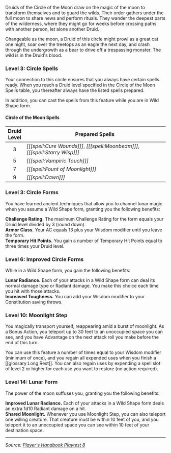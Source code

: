 Druids of the Circle of the Moon draw on the magic of the moon to transform themselves and to guard the wilds. Their order gathers under the full moon to share news and perform rituals. They wander the deepest parts of the wilderness, where they might go for weeks before crossing paths with another person, let alone another Druid.

Changeable as the moon, a Druid of this circle might prowl as a great cat one night, soar over the treetops as an eagle the next day, and crash through the undergrowth as a bear to drive off a trespassing monster. The wild is in the Druid's blood.

### Level 3: Circle Spells

Your connection to this circle ensures that you always have certain spells ready. When you reach a Druid level specified in the Circle of the Moon Spells table, you thereafter always have the listed spells prepared.

In addition, you can cast the spells from this feature while you are in Wild Shape form.

#### Circle of the Moon Spells

| Druid<br>Level | Prepared Spells                                                              |
|:--------------:|------------------------------------------------------------------------------|
|       3        | _[[[spell:Cure Wounds]]]_, _[[[spell:Moonbeam]]]_, _[[[spell:Starry Wisp]]]_ |
|       5        | _[[[spell:Vampiric Touch]]]_                                                 |
|       7        | _[[[spell:Fount of Moonlight]]]_                                             |
|       9        | _[[[spell:Dawn]]]_                                                           |

### Level 3: Circle Forms

You have learned ancient techniques that allow you to channel lunar magic when you assume a Wild Shape form, granting you the following benefits:

**Challenge Rating.** The maximum Challenge Rating for the form equals your Druid level divided by 3 (round down).  
**Armor Class.** Your AC equals 13 plus your Wisdom modifier until you leave the form.  
**Temporary Hit Points.** You gain a number of Temporary Hit Points equal to three times your Druid level.

### Level 6: Improved Circle Forms

While in a Wild Shape form, you gain the following benefits:

**Lunar Radiance.** Each of your attacks in a Wild Shape form can deal its normal damage type or Radiant damage. You make this choice each time you hit with those attacks.  
**Increased Toughness.** You can add your Wisdom modifier to your Constitution saving throws.

### Level 10: Moonlight Step

You magically transport yourself, reappearing amid a burst of moonlight. As a Bonus Action, you teleport up to 30 feet to an unoccupied space you can see, and you have Advantage on the next attack roll you make before the end of this turn.

You can use this feature a number of times equal to your Wisdom modifier (minimum of once), and you regain all expended uses when you finish a [[glossary:Long Rest]]. You can also regain uses by expending a spell slot of level 2 or higher for each use you want to restore (no action required).

### Level 14: Lunar Form

The power of the moon suffuses you, granting you the following benefits:

**Improved Lunar Radiance.** Each of your attacks in a Wild Shape form deals an extra 1d10 Radiant damage on a hit.  
**Shared Moonlight.** Whenever you use Moonlight Step, you can also teleport one willing creature. That creature must be within 10 feet of you, and you teleport it to an unoccupied space you can see within 10 feet of your destination space.

----

_Source: [Player's Handbook Playtest 8](https://www.dndbeyond.com/sources/ua/ph-playtest-8)_
